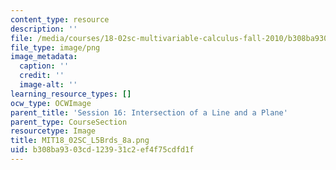 ```yaml
---
content_type: resource
description: ''
file: /media/courses/18-02sc-multivariable-calculus-fall-2010/b308ba9303cd123931c2ef4f75cdfd1f_MIT18_02SC_L5Brds_8a.png
file_type: image/png
image_metadata:
  caption: ''
  credit: ''
  image-alt: ''
learning_resource_types: []
ocw_type: OCWImage
parent_title: 'Session 16: Intersection of a Line and a Plane'
parent_type: CourseSection
resourcetype: Image
title: MIT18_02SC_L5Brds_8a.png
uid: b308ba93-03cd-1239-31c2-ef4f75cdfd1f
---
```

